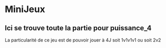 # MiniJeux

## Ici se trouve toute la partie pour puissance_4

La particularité de ce jeu est de pouvoir jouer à 4J
  soit 1v1v1v1 ou soit 2v2
